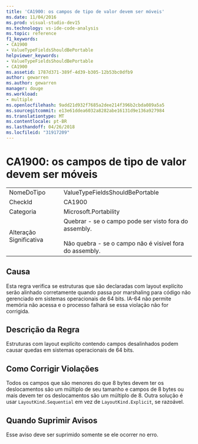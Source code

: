```yaml
---
title: 'CA1900: os campos de tipo de valor devem ser móveis'
ms.date: 11/04/2016
ms.prod: visual-studio-dev15
ms.technology: vs-ide-code-analysis
ms.topic: reference
f1_keywords:
- CA1900
- ValueTypeFieldsShouldBePortable
helpviewer_keywords:
- ValueTypeFieldsShouldBePortable
- CA1900
ms.assetid: 1787d371-389f-4d39-b305-12b53bc0dfb9
author: gewarren
ms.author: gewarren
manager: douge
ms.workload:
- multiple
ms.openlocfilehash: 9add21d932f7685a2dee214f396b2cbda089a5a5
ms.sourcegitcommit: e13e61ddea6032a8282abe16131d9e136a927984
ms.translationtype: MT
ms.contentlocale: pt-BR
ms.lasthandoff: 04/26/2018
ms.locfileid: "31917209"
---
```

# <a name="ca1900-value-type-fields-should-be-portable"></a>CA1900: os campos de tipo de valor devem ser móveis
|||
|-|-|
|NomeDoTipo|ValueTypeFieldsShouldBePortable|
|CheckId|CA1900|
|Categoria|Microsoft.Portability|
|Alteração Significativa|Quebrar - se o campo pode ser visto fora do assembly.<br /><br /> Não quebra - se o campo não é visível fora do assembly.|

## <a name="cause"></a>Causa
 Esta regra verifica se estruturas que são declaradas com layout explícito serão alinhado corretamente quando passa por marshaling para código não gerenciado em sistemas operacionais de 64 bits. IA-64 não permite memória não acessa e o processo falhará se essa violação não for corrigida.

## <a name="rule-description"></a>Descrição da Regra
 Estruturas com layout explícito contendo campos desalinhados podem causar quedas em sistemas operacionais de 64 bits.

## <a name="how-to-fix-violations"></a>Como Corrigir Violações
 Todos os campos que são menores do que 8 bytes devem ter os deslocamentos são um múltiplo de seu tamanho e campos de 8 bytes ou mais devem ter os deslocamentos são um múltiplo de 8. Outra solução é usar `LayoutKind.Sequential` em vez de `LayoutKind.Explicit`, se razoável.

## <a name="when-to-suppress-warnings"></a>Quando Suprimir Avisos
 Esse aviso deve ser suprimido somente se ele ocorrer no erro.